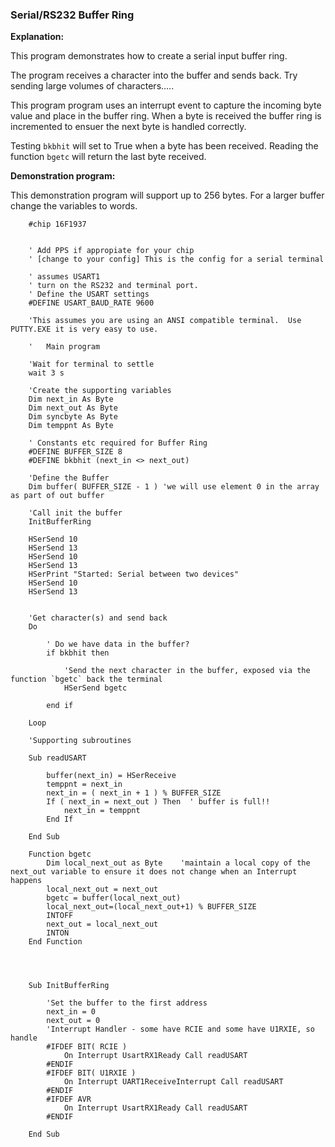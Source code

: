<div class="section">

<div class="titlepage">

<div>

<div>

### <span id="serial_rs232_buffer_ring"></span>Serial/RS232 Buffer Ring

</div>

</div>

</div>

<span class="strong">**Explanation:**</span>

This program demonstrates how to create a serial input buffer ring.

The program receives a character into the buffer and sends back. Try
sending large volumes of characters…​..

This program program uses an interrupt event to capture the incoming
byte value and place in the buffer ring. When a byte is received the
buffer ring is incremented to ensuer the next byte is handled correctly.

Testing `bkbhit` will set to True when a byte has been received. Reading
the function `bgetc` will return the last byte received.

<span class="strong">**Demonstration program:**</span>

This demonstration program will support up to 256 bytes. For a larger
buffer change the variables to words.

``` screen
    #chip 16F1937


    ' Add PPS if appropiate for your chip
    ' [change to your config] This is the config for a serial terminal

    ' assumes USART1
    ' turn on the RS232 and terminal port.
    ' Define the USART settings
    #DEFINE USART_BAUD_RATE 9600

    'This assumes you are using an ANSI compatible terminal.  Use PUTTY.EXE it is very easy to use.

    '   Main program

    'Wait for terminal to settle
    wait 3 s

    'Create the supporting variables
    Dim next_in As Byte
    Dim next_out As Byte
    Dim syncbyte As Byte
    Dim temppnt As Byte

    ' Constants etc required for Buffer Ring
    #DEFINE BUFFER_SIZE 8
    #DEFINE bkbhit (next_in <> next_out)

    'Define the Buffer
    Dim buffer( BUFFER_SIZE - 1 ) 'we will use element 0 in the array as part of out buffer

    'Call init the buffer
    InitBufferRing

    HSerSend 10
    HSerSend 13
    HSerSend 10
    HSerSend 13
    HSerPrint "Started: Serial between two devices"
    HSerSend 10
    HSerSend 13


    'Get character(s) and send back
    Do

        ' Do we have data in the buffer?
        if bkbhit then

            'Send the next character in the buffer, exposed via the function `bgetc` back the terminal
            HSerSend bgetc

        end if

    Loop

    'Supporting subroutines

    Sub readUSART

        buffer(next_in) = HSerReceive
        temppnt = next_in
        next_in = ( next_in + 1 ) % BUFFER_SIZE
        If ( next_in = next_out ) Then  ' buffer is full!!
            next_in = temppnt
        End If

    End Sub

    Function bgetc
        Dim local_next_out as Byte    'maintain a local copy of the next_out variable to ensure it does not change when an Interrupt happens
        local_next_out = next_out
        bgetc = buffer(local_next_out)
        local_next_out=(local_next_out+1) % BUFFER_SIZE
        INTOFF
        next_out = local_next_out
        INTON
    End Function




    Sub InitBufferRing

        'Set the buffer to the first address
        next_in = 0
        next_out = 0
        'Interrupt Handler - some have RCIE and some have U1RXIE, so handle
        #IFDEF BIT( RCIE )
            On Interrupt UsartRX1Ready Call readUSART
        #ENDIF
        #IFDEF BIT( U1RXIE )
            On Interrupt UART1ReceiveInterrupt Call readUSART
        #ENDIF
        #IFDEF AVR
            On Interrupt UsartRX1Ready Call readUSART
        #ENDIF

    End Sub
```

</div>
